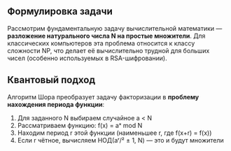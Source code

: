 ## Формулировка задачи

Рассмотрим фундаментальную задачу вычислительной математики — **разложение натурального числа N на простые множители**. Для классических компьютеров эта проблема относится к классу сложности NP, что делает её вычислительно трудной для больших чисел (особенно используемых в RSA-шифровании).

## Квантовый подход

Алгоритм Шора преобразует задачу факторизации в **проблему нахождения периода функции**:

1. Для заданного N выбираем случайное a < N
2. Рассматриваем функцию: f(x) = aˣ mod N
3. Находим период r этой функции (наименьшее r, где f(x+r) = f(x))
4. Если r чётное, вычисляем НОД(aʳ/² ± 1, N) — это и будут множители
